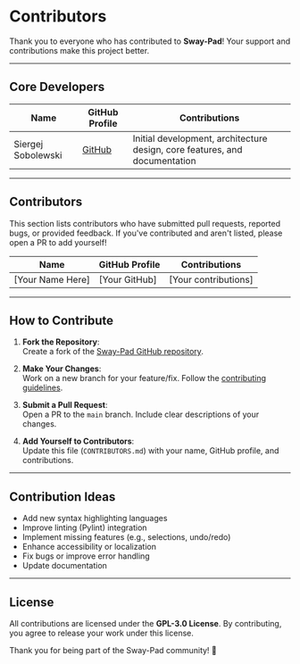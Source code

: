 # Contributors

Thank you to everyone who has contributed to **Sway-Pad**! Your support and contributions make this project better.

---

## Core Developers

| Name              | GitHub Profile          | Contributions                                                                 |
|-------------------|-------------------------|------------------------------------------------------------------------------|
| Siergej Sobolewski | [GitHub](https://github.com/yourusername) | Initial development, architecture design, core features, and documentation |

---

## Contributors

This section lists contributors who have submitted pull requests, reported bugs, or provided feedback. If you've contributed and aren't listed, please open a PR to add yourself!

| Name              | GitHub Profile          | Contributions                                                                 |
|-------------------|-------------------------|------------------------------------------------------------------------------|
| [Your Name Here]   | [Your GitHub]           | [Your contributions]                                                        |

---

## How to Contribute

1. **Fork the Repository**:  
   Create a fork of the [Sway-Pad GitHub repository](https://github.com/yourusername/sway-pad).

2. **Make Your Changes**:  
   Work on a new branch for your feature/fix. Follow the [contributing guidelines](CONTRIBUTING.md).

3. **Submit a Pull Request**:  
   Open a PR to the `main` branch. Include clear descriptions of your changes.

4. **Add Yourself to Contributors**:  
   Update this file (`CONTRIBUTORS.md`) with your name, GitHub profile, and contributions.

---

## Contribution Ideas

- Add new syntax highlighting languages
- Improve linting (Pylint) integration
- Implement missing features (e.g., selections, undo/redo)
- Enhance accessibility or localization
- Fix bugs or improve error handling
- Update documentation

---

## License

All contributions are licensed under the **GPL-3.0 License**. By contributing, you agree to release your work under this license.

Thank you for being part of the Sway-Pad community! 🚀

